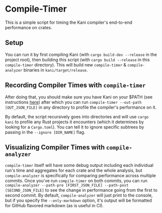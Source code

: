 # Compile-Timer
This is a simple script for timing the Kani compiler's end-to-end performance on crates.

## Setup
You can run it by first compiling Kani (with `cargo build-dev --release` in the project root), then building this script (with `cargo build --release` in this `compile-timer` directory). This will build new `compile-timer` & `compile-analyzer` binaries in `kani/target/release`. 

## Recording Compiler Times with `compile-timer`
After doing that, you should make sure you have Kani on your $PATH (see instructions [here](https://model-checking.github.io/kani/build-from-source.html#adding-kani-to-your-path)) after which you can run `compile-timer --out-path [OUT_JSON_FILE]` in any directory to profile the compiler's performance on it.

By default, the script recursively goes into directories and will use `cargo kani` to profile any Rust projects it encounters (which it determines by looking for a `Cargo.toml`). You can tell it to ignore specific subtrees by passing in the `--ignore [DIR_NAME]` flag.

## Visualizing Compiler Times with `compile-analyzer`
`compile-timer` itself will have some debug output including each individual run's time and aggregates for each crate and the whole analysis, but `compile-analyzer` is specifically for comparing performance across multiple commits. Once you've run `compile-timer` on both commits, you can run `compile-analyzer --path-pre [FIRST_JSON_FILE] --path-post [SECOND_JSON_FILE]` to see the change in performance going from the first to second commit. By default, `compile-analyzer` will just print to the console, but if you specify the `--only-markdown` option, it's output will be formatted for GitHub flavored markdown (as is useful in CI).